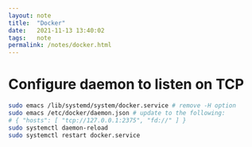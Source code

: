 ```yaml
---
layout: note
title:  "Docker"
date:   2021-11-13 13:40:02
tags:   note
permalink: /notes/docker.html
---
```


# Configure daemon to listen on TCP
```bash
sudo emacs /lib/systemd/system/docker.service # remove -H option
sudo emacs /etc/docker/daemon.json # update to the following:
# { "hosts": [ "tcp://127.0.0.1:2375", "fd://" ] }
sudo systemctl daemon-reload
sudo systemctl restart docker.service
```
